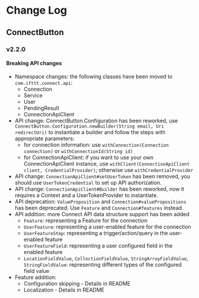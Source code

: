 # Change Log

## ConnectButton
### v2.2.0
#### Breaking API changes
* Namespace changes: the following classes have been moved to `com.ifttt.connect.api`:
  * Connection
  * Service
  * User
  * PendingResult
  * ConnectionApiClient
* API change: ConnectButton.Configuration has been reworked, use `ConnectButton.Configuration.newBuilder(String email, Uri redirectUri)` to instantiate a builder and follow the steps with appropriate parameters:
  * for connection information: use `withConnection(Connection connection)` or `withConnectionId(String id)` 
  * for ConnectionApiClient: if you want to use your own ConnectionApiClient instance, use `withClient(ConnectionApiClient client, CredentialProvider)`; otherwise use `withCredentialProvider`
* API change: `ConnectionApiClient#setUserToken` has been removed, you should use `UserTokenCredential` to set up API authorization.
* API change: `ConnectionApiClient#Builder` has been reworked, now it requires a Context and a UserTokenProvider to instantiate.
* API deprecation: `ValueProposition` and `Connection#valuePropositions` has been deprecated. Use `Feature` and `Connection#features` instead. 
* API addition: more Connect API data structure support has been added
  * `Feature`: representing a Feature for the connection
  * `UserFeature`: representing a user-enabled feature for the connection
  * `UserFeatureStep`: representing a trigger/action/query in the user-enabled feature
  * `UserFeatureField`: representing a user configured field in the enabled feature
  * `LocationFieldValue`, `CollectionFieldValue`, `StringArrayFieldValue`, `StringFieldValue`: representing different types of the configured field value
* Feature addition:
  * Configuration skipping - Details in README
  * Localization - Details in README
